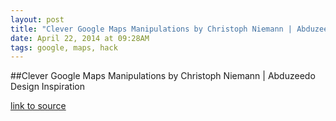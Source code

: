 ```yaml
---
layout: post
title: "Clever Google Maps Manipulations by Christoph Niemann | Abduzeedo Design Inspiration"
date: April 22, 2014 at 09:28AM
tags: google, maps, hack
---
```

##Clever Google Maps Manipulations by Christoph Niemann | Abduzeedo Design Inspiration

[link to source](http://ift.tt/P8pW8w) 
